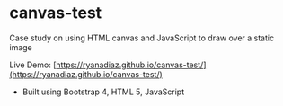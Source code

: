 # canvas-test
Case study on using HTML canvas and JavaScript to draw over a static image

Live Demo: [https://ryanadiaz.github.io/canvas-test/](https://ryanadiaz.github.io/canvas-test/)

* Built using Bootstrap 4, HTML 5, JavaScript
